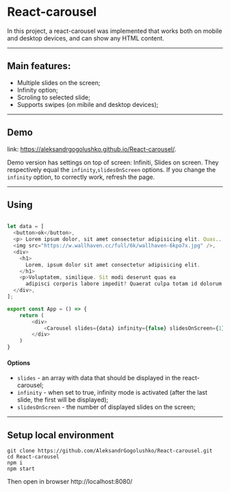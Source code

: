 # React-carousel

In this project, a react-carousel was implemented that works both on mobile and desktop devices, and can show any HTML content.
 ____________________________________________________________________________
 
## Main features:
 * Multiple slides on the screen;
 * Infinity option;
 * Scroling to selected slide;
 * Supports swipes (on mibile and desktop devices);
 ____________________________________________________________________________
 
 ## Demo 
 
 link: <https://aleksandrgogolushko.github.io/React-carousel/>.
  
 Demo version has settings on top of screen: Infiniti, Slides on screen. They respectively equal the `infinity`,`slidesOnScreen` options.
 If you change the `infinity` option, to correctly work, refresh the page.
  ____________________________________________________________________________
## Using
```js

let data = [ 
  <button>ok</button>, 
  <p> Lorem ipsum dolor, sit amet consectetur adipisicing elit. Quas... </p>,
  <img src="https://w.wallhaven.cc/full/6k/wallhaven-6kpo7x.jpg" />,
  <div>
    <h1>
      Lorem, ipsum dolor sit amet consectetur adipisicing elit. 
    </h1>
    <p>Voluptatem, similique. Sit modi deserunt quas ea
      adipisci corporis labore impedit? Quaerat culpa totam id dolorum expedita explicabo quia possimus quisquam.</p>
  </div>,
];

export const App = () => {
    return (
        <div>
            <Carousel slides={data} infinity={false} slidesOnScreen={1} />
        </div>
    )
}
```
#### Options
* `slides` - an array with data that should be displayed in the react-carousel;
* `infinity` - when set to true, infinity mode is activated (after the last slide, the first will be displayed);
* `slidesOnScreen` - the number of displayed slides on the screen;

 ____________________________________________________________________________
 
 ## Setup local environment
  ```
 git clone https://github.com/AleksandrGogolushko/React-carousel.git
 cd React-carousel
 npm i 
 npm start
  ```
  Then open in browser http://localhost:8080/
  
